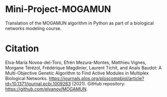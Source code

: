 # Mini-Project-MOGAMUN

Translation of the MOGAMUN algorithm in Python as part of a biological networks modeling course.

# Citation

Elva-María Novoa-del-Toro, Efrén Mezura-Montes, Matthieu Vignes, Morgane Térézol, Frédérique Magdinier, Laurent Tichit, and Anaïs Baudot: A Multi-Objective Genetic Algorithm to Find Active Modules in Multiplex Biological Networks. https://journals.plos.org/ploscompbiol/article?id=10.1371/journal.pcbi.1009263 (2021).
GitHub repository: https://github.com/elvanov/MOGAMUN.
